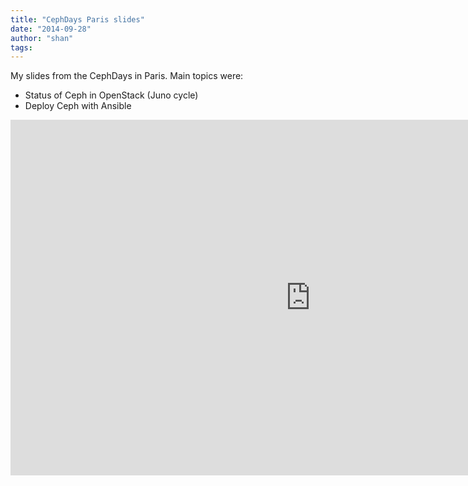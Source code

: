 ```yaml
---
title: "CephDays Paris slides"
date: "2014-09-28"
author: "shan"
tags: 
---
```


My slides from the CephDays in Paris. Main topics were:

- Status of Ceph in OpenStack (Juno cycle)
- Deploy Ceph with Ansible

  

<iframe src="https://docs.google.com/presentation/d/1GfvgHeYeonUnCMwYsyx93sjJh0ydsTIJie7SHA5srpk/embed?start=false&amp;loop=false&amp;delayms=3000" frameborder="0" width="960" height="569" allowfullscreen="true" mozallowfullscreen="true" webkitallowfullscreen="true"></iframe>
